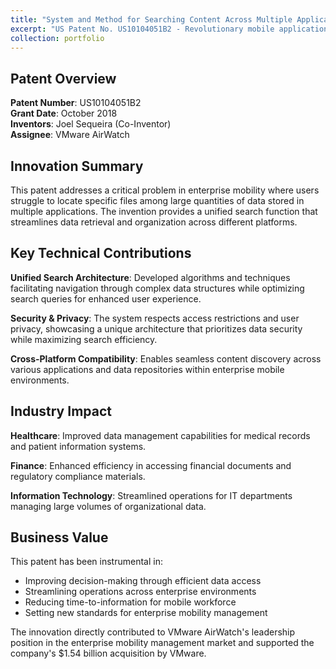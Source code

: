 ```yaml
---
title: "System and Method for Searching Content Across Multiple Applications"
excerpt: "US Patent No. US10104051B2 - Revolutionary mobile application containerization enabling secure management of corporate and personal data on mobile devices."
collection: portfolio
---
```


## Patent Overview

**Patent Number**: US10104051B2  
**Grant Date**: October 2018  
**Inventors**: Joel Sequeira (Co-Inventor)  
**Assignee**: VMware AirWatch  

## Innovation Summary

This patent addresses a critical problem in enterprise mobility where users struggle to locate specific files among large quantities of data stored in multiple applications. The invention provides a unified search function that streamlines data retrieval and organization across different platforms.

## Key Technical Contributions

**Unified Search Architecture**: Developed algorithms and techniques facilitating navigation through complex data structures while optimizing search queries for enhanced user experience.

**Security & Privacy**: The system respects access restrictions and user privacy, showcasing a unique architecture that prioritizes data security while maximizing search efficiency.

**Cross-Platform Compatibility**: Enables seamless content discovery across various applications and data repositories within enterprise mobile environments.

## Industry Impact

**Healthcare**: Improved data management capabilities for medical records and patient information systems.

**Finance**: Enhanced efficiency in accessing financial documents and regulatory compliance materials.

**Information Technology**: Streamlined operations for IT departments managing large volumes of organizational data.

## Business Value

This patent has been instrumental in:
- Improving decision-making through efficient data access
- Streamlining operations across enterprise environments  
- Reducing time-to-information for mobile workforce
- Setting new standards for enterprise mobility management

The innovation directly contributed to VMware AirWatch's leadership position in the enterprise mobility management market and supported the company's $1.54 billion acquisition by VMware.
